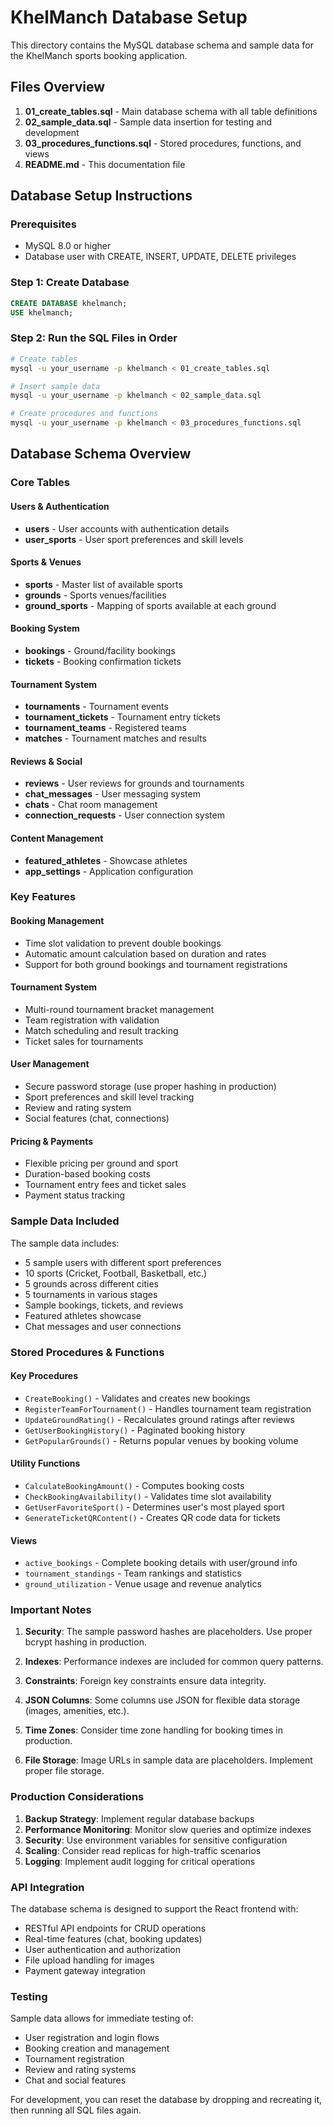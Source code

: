 # KhelManch Database Setup

This directory contains the MySQL database schema and sample data for the KhelManch sports booking application.

## Files Overview

1. **01_create_tables.sql** - Main database schema with all table definitions
2. **02_sample_data.sql** - Sample data insertion for testing and development
3. **03_procedures_functions.sql** - Stored procedures, functions, and views
4. **README.md** - This documentation file

## Database Setup Instructions

### Prerequisites
- MySQL 8.0 or higher
- Database user with CREATE, INSERT, UPDATE, DELETE privileges

### Step 1: Create Database
```sql
CREATE DATABASE khelmanch;
USE khelmanch;
```

### Step 2: Run the SQL Files in Order
```bash
# Create tables
mysql -u your_username -p khelmanch < 01_create_tables.sql

# Insert sample data
mysql -u your_username -p khelmanch < 02_sample_data.sql

# Create procedures and functions
mysql -u your_username -p khelmanch < 03_procedures_functions.sql
```

## Database Schema Overview

### Core Tables

#### Users & Authentication
- **users** - User accounts with authentication details
- **user_sports** - User sport preferences and skill levels

#### Sports & Venues
- **sports** - Master list of available sports
- **grounds** - Sports venues/facilities
- **ground_sports** - Mapping of sports available at each ground

#### Booking System
- **bookings** - Ground/facility bookings
- **tickets** - Booking confirmation tickets

#### Tournament System
- **tournaments** - Tournament events
- **tournament_tickets** - Tournament entry tickets
- **tournament_teams** - Registered teams
- **matches** - Tournament matches and results

#### Reviews & Social
- **reviews** - User reviews for grounds and tournaments
- **chat_messages** - User messaging system
- **chats** - Chat room management
- **connection_requests** - User connection system

#### Content Management
- **featured_athletes** - Showcase athletes
- **app_settings** - Application configuration

### Key Features

#### Booking Management
- Time slot validation to prevent double bookings
- Automatic amount calculation based on duration and rates
- Support for both ground bookings and tournament registrations

#### Tournament System
- Multi-round tournament bracket management
- Team registration with validation
- Match scheduling and result tracking
- Ticket sales for tournaments

#### User Management
- Secure password storage (use proper hashing in production)
- Sport preferences and skill level tracking
- Review and rating system
- Social features (chat, connections)

#### Pricing & Payments
- Flexible pricing per ground and sport
- Duration-based booking costs
- Tournament entry fees and ticket sales
- Payment status tracking

### Sample Data Included

The sample data includes:
- 5 sample users with different sport preferences
- 10 sports (Cricket, Football, Basketball, etc.)
- 5 grounds across different cities
- 5 tournaments in various stages
- Sample bookings, tickets, and reviews
- Featured athletes showcase
- Chat messages and user connections

### Stored Procedures & Functions

#### Key Procedures
- `CreateBooking()` - Validates and creates new bookings
- `RegisterTeamForTournament()` - Handles tournament team registration
- `UpdateGroundRating()` - Recalculates ground ratings after reviews
- `GetUserBookingHistory()` - Paginated booking history
- `GetPopularGrounds()` - Returns popular venues by booking volume

#### Utility Functions
- `CalculateBookingAmount()` - Computes booking costs
- `CheckBookingAvailability()` - Validates time slot availability
- `GetUserFavoriteSport()` - Determines user's most played sport
- `GenerateTicketQRContent()` - Creates QR code data for tickets

#### Views
- `active_bookings` - Complete booking details with user/ground info
- `tournament_standings` - Team rankings and statistics
- `ground_utilization` - Venue usage and revenue analytics

### Important Notes

1. **Security**: The sample password hashes are placeholders. Use proper bcrypt hashing in production.

2. **Indexes**: Performance indexes are included for common query patterns.

3. **Constraints**: Foreign key constraints ensure data integrity.

4. **JSON Columns**: Some columns use JSON for flexible data storage (images, amenities, etc.).

5. **Time Zones**: Consider time zone handling for booking times in production.

6. **File Storage**: Image URLs in sample data are placeholders. Implement proper file storage.

### Production Considerations

1. **Backup Strategy**: Implement regular database backups
2. **Performance Monitoring**: Monitor slow queries and optimize indexes
3. **Security**: Use environment variables for sensitive configuration
4. **Scaling**: Consider read replicas for high-traffic scenarios
5. **Logging**: Implement audit logging for critical operations

### API Integration

The database schema is designed to support the React frontend with:
- RESTful API endpoints for CRUD operations
- Real-time features (chat, booking updates)
- User authentication and authorization
- File upload handling for images
- Payment gateway integration

### Testing

Sample data allows for immediate testing of:
- User registration and login flows
- Booking creation and management
- Tournament registration
- Review and rating systems
- Chat and social features

For development, you can reset the database by dropping and recreating it, then running all SQL files again.